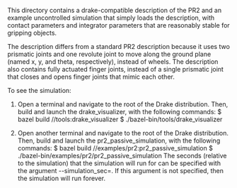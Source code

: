 This directory contains a drake-compatible description of the PR2 and an example
uncontrolled simulation that simply loads the description, with contact
parameters and integrator parameters that are reasonably stable for gripping
objects.

The description differs from a standard PR2 description because it uses two
prismatic joints and one revolute joint to move along the ground plane (named x,
y, and theta, respectively), instead of wheels. The description also contains
fully actuated finger joints, instead of a single prismatic joint that closes
and opens finger joints that mimic each other.


To see the simulation:

1. Open a terminal and navigate to the root of the Drake distribution. Then,
build and launch the drake_visualizer, with the following commands: 
$ bazel build //tools:drake_visualizer 
$ ./bazel-bin/tools/drake_visualizer

2. Open another terminal and navigate to the root of the Drake distribution.
Then, build and launch the pr2_passive_simulation, with the following commands:
$ bazel build //examples/pr2:pr2_passive_simulation 
$ ./bazel-bin/examples/pr2/pr2_passive_simulation 
The seconds (relative to the simulation) that the simulation will run for can 
be specified with the argument --simulation_sec=<seconds to simulate>. If this
argument is not specified, then the simulation will run forever.
